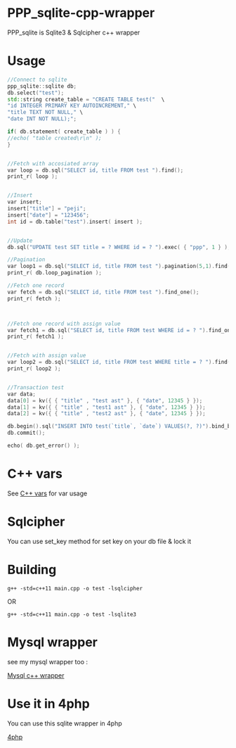 # PPP_sqlite-cpp-wrapper
PPP_sqlite is Sqlite3 & Sqlcipher c++ wrapper


# Usage

```c++
//Connect to sqlite
ppp_sqlite::sqlite db;
db.select("test");
std::string create_table = "CREATE TABLE test("  \
"id INTEGER PRIMARY KEY AUTOINCREMENT," \
"title TEXT NOT NULL," \
"date INT NOT NULL);";

if( db.statement( create_table ) ) {
//echo( "table created\r\n" );
}


//Fetch with accosiated array
var loop = db.sql("SELECT id, title FROM test ").find();
print_r( loop );


//Insert
var insert;
insert["title"] = "peji";
insert["date"] = "123456";
int id = db.table("test").insert( insert );


//Update
db.sql("UPDATE test SET title = ? WHERE id = ? ").exec( { "ppp", 1 } );

//Pagination
var loop1 = db.sql("SELECT id, title FROM test ").pagination(5,1).find();
print_r( db.loop_pagination );

//Fetch one record
var fetch = db.sql("SELECT id, title FROM test ").find_one();
print_r( fetch );



//Fetch one record with assign value
var fetch1 = db.sql("SELECT id, title FROM test WHERE id = ? ").find_one( { 1 } );
print_r( fetch1 );


//Fetch with assign value
var loop2 = db.sql("SELECT id, title FROM test WHERE title = ? ").find( { "test" } );
print_r( loop2 );


//Transaction test
var data;
data[0] = kv({ { "title" , "test ast" }, { "date", 12345 } });
data[1] = kv({ { "title" , "test1 ast" }, { "date", 12345 } });
data[2] = kv({ { "title" , "test2 ast" }, { "date", 12345 } });

db.begin().sql("INSERT INTO test(`title`, `date`) VALUES(?, ?)").bind_bulk( data );
db.commit();

echo( db.get_error() );
```

# C++ vars
See [C++ vars](https://github.com/pejman-hkh/cpp-vars) for var usage

# Sqlcipher
You can use set_key method for set key on your db file & lock it

# Building
```
g++ -std=c++11 main.cpp -o test -lsqlcipher
```
OR

```
g++ -std=c++11 main.cpp -o test -lsqlite3
```
# Mysql wrapper
see my mysql wrapper too :

[Mysql c++ wrapper](https://github.com/pejman-hkh/mysql-cpp-wrapper)

# Use it in 4php

You can use this sqlite wrapper in 4php

[4php](https://github.com/pejman-hkh/4php)
